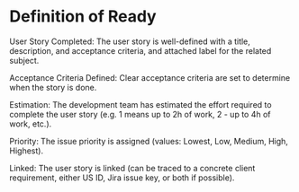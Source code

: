 # Definition of Ready #

User Story Completed: The user story is well-defined with a title, description, and acceptance criteria, and attached label for the related subject.

Acceptance Criteria Defined: Clear acceptance criteria are set to determine when the story is done.

Estimation: The development team has estimated the effort required to complete the user story (e.g. 1 means up to 2h of work, 2 - up to 4h of work, etc.).

Priority: The issue priority is assigned (values: Lowest, Low, Medium, High, Highest).

Linked: The user story is linked (can be traced to a concrete client requirement, either US ID, Jira issue key, or both if possible).